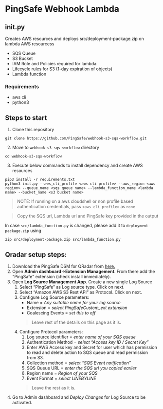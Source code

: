 # PingSafe Webhook Lambda

## init.py
Creates AWS resources and deploys src/deployment-package.zip on lambda
AWS resourcess
- SQS Queue
- S3 Bucket
- IAM Role and Policies required for lambda
- Lifecycle rules for S3 (1-day expiration of objects)
- Lambda function 

### Requirements
- aws cli
- python3

## Steps to start
1. Clone this repository
```shell
git clone https://github.com/PingSafe/webhook-s3-sqs-workflow.git
```
2. Move to `webhook-s3-sqs-workflow` directory
```shell
cd webhook-s3-sqs-workflow
```
3. Execute below commands to install dependency and create AWS resources
```shell
pip3 install -r requirements.txt
python3 init.py --aws_cli_profile <aws cli profile> --aws_region <aws region> --queue_name <sqs queue name> --lambda_function_name <lambda name> --bucket_name <s3 bucket name>
```

> NOTE: If running on a aws cloudshell or non profile based authentication credentials, pass `<aws cli profile>` as `none`

> Copy the SQS url, Lambda url and PingSafe key provided in the output

In case `src/lambda_function.py` is changed, please add it to `deployment-package.zip` using

```shell
zip src/deployment-package.zip src/lambda_function.py
```

## Qradar setup steps:
    
1. Download the PingSafe DSM for QRadar from [here.](https://drive.google.com/file/d/1pXmw4nBQhtEd9gk-XWl2IN8EXLmX-Wq8/view?usp=share_link) 
2. Open **Admin dashboard**->**Extension Management**. From there add the "PingSafe" extension (check install immediately).
3. Open **Log Source Management App**. Create a new single Log Source
    1. Select “PingSafe” as Log source type. Click on next.
    2. Select “Amazon AWS S3 Rest API“ as Protocol. Click on next.
    3. Configure Log Source parameters:
        *  Name = _Any suitable name for your log source_
        *  Extension = _select PingSafeCustom_ext extension_
        *  Coalescing Events = _set this to off_
        >  Leave rest of the details on this page as it is.
    4. Configure Protocol parameters:
          1.  Log source identifier = _enter name of your SQS queue_
          2.  Authentication Method = _select “Access key ID / Secret Key”_
          3.  Enter AWS Access key and Secret for user which has permission to read and delete action to SQS queue and read permission from S3.
          4.  Collection method = _select “SQS Event notification”_
          5.  SQS Queue URL = _enter the SQS url you copied earlier_
          6.  Region name = _Region of your SQS_
          7.  Event Format = _select LINEBYLINE_
          >  Leave the rest as it is.
4. Go to Admin dashboard and _Deploy Changes_ for Log Source to be activated.


